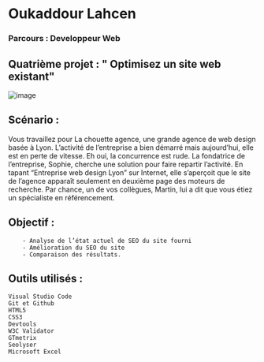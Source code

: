 # Oukaddour Lahcen
### Parcours :  Developpeur Web
## Quatrième projet : " Optimisez un site web existant"
![image](https://user.oc-static.com/upload/2019/04/15/15553465193309_icon-above-font.png)
##   Scénario :
Vous travaillez pour La chouette agence, une grande agence de web design basée à Lyon. L’activité de l’entreprise a bien démarré mais aujourd’hui, elle est en perte de vitesse. Eh oui, la concurrence est rude. La fondatrice de l’entreprise, Sophie, cherche une solution pour faire repartir l’activité. En tapant “Entreprise web design Lyon” sur Internet, elle s’aperçoit que le site de l’agence apparaît seulement en deuxième page des moteurs de recherche. Par chance, un de vos collègues, Martin, lui a dit que vous étiez un spécialiste en référencement.

## Objectif :
        - Analyse de l’état actuel de SEO du site fourni
        - Amélioration du SEO du site
        - Comparaison des résultats.

## Outils utilisés :
    Visual Studio Code
    Git et Github
    HTML5
    CSS3
    Devtools
    W3C Validator
    GTmetrix
    Seolyser
    Microsoft Excel
